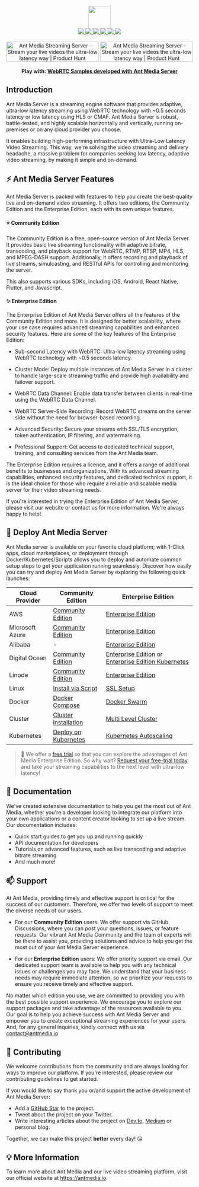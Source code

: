 <div align='center'>
   <img src="https://user-images.githubusercontent.com/54481799/95862105-16cb0e00-0d6b-11eb-9087-88888889825d.png" height="60">
</div>

<div align='center'>
   <a href="https://maven-badges.herokuapp.com/maven-central/io.antmedia/ant-media-server">
    <img src="https://maven-badges.herokuapp.com/maven-central/io.antmedia/ant-media-server/badge.svg"/>
   </a>
   <a href="https://sonarcloud.io/dashboard?id=io.antmedia%3Aant-media-server">
    <img src="https://sonarcloud.io/api/project_badges/measure?project=io.antmedia%3Aant-media-server&metric=alert_status"/>
   </a>
   <a href="https://in.linkedin.com/company/antmedia">
    <img src="https://img.shields.io/badge/LinkedIn-0077B5?style=social"/>
   </a>
   <a href="https://twitter.com/antmedia_io">
    <img src="https://img.shields.io/twitter/follow/antmedia_io?style=social"/>
   </a>
   <a href="https://travis-ci.org/ant-media/Ant-Media-Server">
    <img src="https://travis-ci.org/ant-media/Ant-Media-Server.svg?branch=master"/>
   </a>
   <a href="https://github.com/ant-media/Ant-Media-Server/blob/master/COMMUNITY_EDITION_LICENSE">
    <img src="https://img.shields.io/badge/license-Apache-blue"/>
   </a>
</div>

<div align="center">
<br />
<a href="https://www.producthunt.com/posts/ant-media-streaming-server?utm_source=badge-featured&utm_medium=badge&utm_souce=badge-ant&#0045;media&#0045;streaming&#0045;server" target="_blank"><img src="https://api.producthunt.com/widgets/embed-image/v1/top-post-badge.svg?post_id=334960&theme=light&period=daily" alt="Ant&#0032;Media&#0032;Streaming&#0032;Server - Stream&#0032;your&#0032;live&#0032;videos&#0032;the&#0032;ultra&#0045;low&#0032;latency&#0032;way | Product Hunt" style="width: 250px; height: 54px;" width="160" height="26" /></a> <a href="https://www.producthunt.com/posts/ant-media-streaming-server?utm_source=badge-featured&utm_medium=badge&utm_souce=badge-ant&#0045;media&#0045;streaming&#0045;server" target="_blank"><img src="https://api.producthunt.com/widgets/embed-image/v1/top-post-topic-badge.svg?post_id=365190&theme=light&period=monthly&topic_id=267" alt="Ant&#0032;Media&#0032;Streaming&#0032;Server - Stream&#0032;your&#0032;live&#0032;videos&#0032;the&#0032;ultra&#0045;low&#0032;latency&#0032;way | Product Hunt" style="width: 250px; height: 54px;" width="160" height="26" /></a> <br />

<strong>Play with: <a href="https://antmedia.io/webrtc-samples?utm_source=github&utm_medium=readme&utm_campaign=ams">WebRTC Samples developed with Ant Media Server</a></strong>
</div>


## Introduction

Ant Media Server is a streaming engine software that provides adaptive, ultra-low latency streaming using WebRTC technology with ~0.5 seconds latency or low latency using HLS or CMAF. Ant Media Server is robust, battle-tested, and highly scalable horizontally and vertically, running on-premises or on any cloud provider you choose.

It enables building high-performing infrastructure with Ultra-Low Latency Video Streaming. This way, we're solving the video streaming and delivery headache, a massive problem for companies seeking low latency, adaptive video streaming, by making it simple and on-demand.

## ⚡ Ant Media Server Features

Ant Media Server is packed with features to help you create the best-quality live and on-demand video streaming. It offers two editions, the Community Edition and the Enterprise Edition, each with its own unique features.

#### ⭐️ Community Edition

The Community Edition is a free, open-source version of Ant Media Server. It provides basic live streaming functionality with adaptive bitrate, transcoding, and playback support for WebRTC, RTMP, RTSP, MP4, HLS, and MPEG-DASH support. Additionally, it offers recording and playback of live streams, simulcasting, and RESTful APIs for controlling and monitoring the server.

This also supports various SDKs, including iOS, Android, React Native, Flutter, and Javascript.

#### ✨ Enterprise Edition

The Enterprise Edition of Ant Media Server offers all the features of the Community Edition and more. It is designed for better scalability, where your use case requires advanced streaming capabilities and enhanced security features. Here are some of the key features of the Enterprise Edition:

- Sub-second Latency with WebRTC: Ultra-low latency streaming using WebRTC technology with ~0.5 seconds latency.

- Cluster Mode: Deploy multiple instances of Ant Media Server in a cluster to handle large-scale streaming traffic and provide high availability and failover support.

- WebRTC Data Channel: Enable data transfer between clients in real-time using the WebRTC Data Channel.

- WebRTC Server-Side Recording: Record WebRTC streams on the server side without the need for browser-based recording.

- Advanced Security: Secure your streams with SSL/TLS encryption, token authentication, IP filtering, and watermarking.

- Professional Support: Get access to dedicated technical support, training, and consulting services from the Ant Media team.

The Enterprise Edition requires a licence, and it offers a range of additional benefits to businesses and organizations. With its advanced streaming capabilities, enhanced security features, and dedicated technical support, it is the ideal choice for those who require a reliable and scalable media server for their video streaming needs.

If you're interested in trying the Enterprise Edition of Ant Media Server, please visit our website or contact us for more information. We're always happy to help!


## 🚀 Deploy Ant Media Server

Ant Media server is available on your favorite cloud platform; with 1-Click apps, cloud marketplaces, or deployment through Docker/Kubernetes/Scripts allows you to deploy and automate common setup steps to get your application running seamlessly. Discover how easily you can try and deploy Ant Media Server by exploring the following quick launches:


| Cloud Provider  | Community Edition | Enterprise Edition  |
| -------------- | -------------- | ------------- |
| AWS  | [Community Edition](https://aws.amazon.com/marketplace/pp/prodview-okmynlgwgvq6w)  | [Enterprise Edition](https://aws.amazon.com/marketplace/pp/prodview-464ritgzkzod6)  |
| Microsoft Azure  | [Community Edition](https://azuremarketplace.microsoft.com/en-us/marketplace/apps/antmedia.ams_community_edition)  | [Enterprise Edition](https://azuremarketplace.microsoft.com/en-us/marketplace/apps/antmedia.ant_media_server_enterprise)  |
| Alibaba  | - | [Enterprise Edition](https://marketplace.alibabacloud.com/products/56712002/sgcmjj00031246.html)  |
| Digital Ocean  | [Community Edition](https://marketplace.digitalocean.com/apps/ant-media-server-community-edition)  | [Enterprise Edition](https://marketplace.digitalocean.com/apps/ant-media-server-enterprise-edition) or [Enterprise Edition Kubernetes](https://marketplace.digitalocean.com/apps/ant-media-server-enterprise)  |
| Linode  | [Community Edition](https://www.linode.com/marketplace/apps/ant-media/ant-media-community-edition/)  | [Enterprise Edition](https://www.linode.com/marketplace/apps/ant-media/ant-media-enterprise-edition/)  |
| Linux  | [Install via  Script](https://antmedia.io/docs/guides/installing-on-linux/installing-ams-on-linux/)  | [SSL Setup](https://antmedia.io/docs/guides/installing-on-linux/setting-up-ssl/)  |
| Docker  | [Docker Compose](hhttps://antmedia.io/docs/guides/clustering-and-scaling/docker/docker-and-docker-compose-installation/)  | [Docker Swarm](https://antmedia.io/docs/guides/clustering-and-scaling/docker/docker-swarm/)  |
| Cluster  | [Cluster installation](https://antmedia.io/docs/guides/clustering-and-scaling/cluster-installation/)  | [Multi Level Cluster](https://antmedia.io/docs/guides/clustering-and-scaling/multi-level-cluster/)  |
| Kubernetes  | [Deploy on Kubernetes](https://antmedia.io/docs/guides/clustering-and-scaling/kubernetes/deploy-ams-on-kubernetes/)  | [Kubernetes Autoscaling](https://antmedia.io/docs/guides/clustering-and-scaling/kubernetes/kubernetes-autoscaling/)  |
 
> 📌 We offer a [free trial](https://antmedia.io/free-trial/) so that you can explore the advantages of Ant Media Enterprise Edition. So why wait? [Request your free-trial today](https://antmedia.io/self-hosted-free-trial/) and take your streaming capabilities to the next level with ultra-low latency!


## 📄 Documentation

We've created extensive documentation to help you get the most out of Ant Media, whether you're a developer looking to integrate our platform into your own applications or a content creator looking to set up a live stream. Our documentation includes:

- Quick start guides to get you up and running quickly
- API documentation for developers
- Tutorials on advanced features, such as live transcoding and adaptive bitrate streaming
- And much more!
 
## 📫 Support

At Ant Media, providing timely and effective support is critical for the success of our customers. Therefore, we offer two levels of support to meet the diverse needs of our users.

- For our **Community Edition** users: We offer support via GitHub Discussions, where you can post your questions, issues, or feature requests. Our vibrant Ant Media Community and the team of experts will be there to assist you, providing solutions and advice to help you get the most out of your Ant Media Server experience.

- For our **Enterprise Edition** users: We offer priority support via email. Our dedicated support team is available to help you with any technical issues or challenges you may face. We understand that your business needs may require immediate attention, so we prioritize your requests to ensure you receive timely and effective support.

No matter which edition you use, we are committed to providing you with the best possible support experience. We encourage you to explore our support packages and take advantage of the resources available to you. Our goal is to help you achieve success with Ant Media Server and empower you to create exceptional streaming experiences for your users. And, for any general inquiries, kindly connect with us via [contact@antmedia.io](mailto:contact@antmedia.io)

## 🤝 Contributing

We welcome contributions from the community and are always looking for ways to improve our platform. If you're interested, please review our contributing guidelines to get started.

If you would like to say thank you or/and support the active development of Ant Media Server: 
- Add a [GitHub Star](https://github.com/ant-media/Ant-Media-Server/) to the project.
- Tweet about the project on your Twitter.
- Write interesting articles about the project on [Dev.to](https://dev.to/), [Medium](https://medium.com/) or personal blog.

Together, we can make this project **better** every day! 😘

## 💡 More Information

To learn more about Ant Media and our live video streaming platform, visit our official website at https://antmedia.io.
